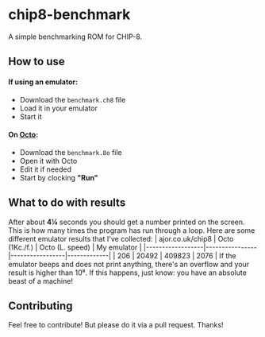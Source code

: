 # chip8-benchmark
A simple benchmarking ROM for CHIP-8.

## How to use
#### If using an emulator:
- Download the `benchmark.ch8` file
- Load it in your emulator
- Start it
#### On [Octo](http://johnearnest.github.io/Octo/):
- Download the `benchmark.8o` file
- Open it with Octo
- Edit it if needed
- Start by clocking **"Run"**

## What to do with results
After about **4¼** seconds you should get a number printed on the screen. This is how many times the program has run through a loop. Here are some different emulator results that I've collected:
| ajor.co.uk/chip8 | Octo (1Kc./f.) | Octo (L. speed) | My emulator |
|------------------|----------------|-----------------|-------------|
| 206              | 20492          | 409823          | 2076        |
If the emulator beeps and does not print anything, there's an overflow and your result is higher than 10⁸. If this happens, just know: you have an absolute beast of a machine!

## Contributing
Feel free to contribute! But please do it via a pull request. Thanks!
